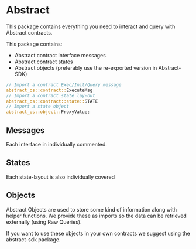 # Abstract

This package contains everything you need to interact and query with Abstract contracts.

This package contains:
* Abstract contract interface messages
* Abstract contract states
* Abstract objects (preferably use the re-exported version in Abstract-SDK)

```rust
// Import a contract Exec/Init/Query message
abstract_os::contract::ExecuteMsg
// Import a contract state lay-out
abstract_os::contract::state::STATE
// Import a state object
abstract_os::object::ProxyValue;
```

## Messages 
Each interface in individually commented.  

## States
Each state-layout is also individually covered

## Objects
Abstract Objects are used to store some kind of information along with helper functions. 
We provide these as imports so the data can be retrieved externally (using Raw Queries). 

If you want to use these objects in your own contracts we suggest using the abstract-sdk package.